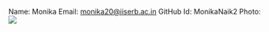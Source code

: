 Name: Monika 
Email: monika20@iiserb.ac.in
GitHub Id: MonikaNaik2
Photo: ![]("C:\Users\Monika\OneDrive\Pictures\Screenshots\SHINCHAN.png")
